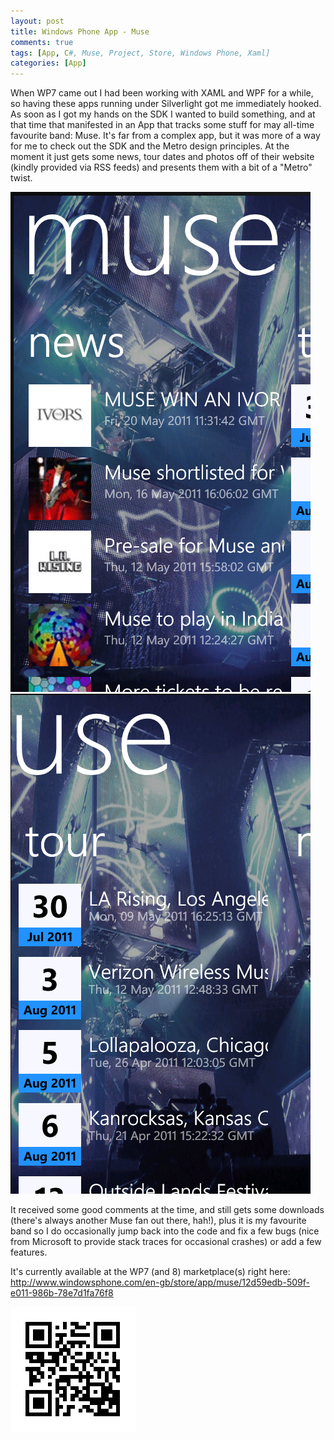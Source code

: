 ```yaml
---
layout: post
title: Windows Phone App - Muse
comments: true
tags: [App, C#, Muse, Project, Store, Windows Phone, Xaml]
categories: [App]
---
```

When WP7 came out I had been working with XAML and WPF for a while, so having these apps running under Silverlight got me immediately hooked. As soon as I got my hands on the SDK I wanted to build something, and at that time that manifested in an App that tracks some stuff for may all-time favourite band: Muse.<!--more--> It's far from a complex app, but it was more of a way for me to check out the SDK and the Metro design principles. At the moment it just gets some news, tour dates and photos off of their website (kindly provided via RSS feeds) and presents them with a bit of a "Metro" twist.

<img src="/assets/screen1.png" class="aligncenter" alt="screen1" width="480"/>

<img src="/assets/screen2.png" class="aligncenter" alt="screen2" width="480"/>

It received some good comments at the time, and still gets some downloads (there's always another Muse fan out there, hah!), plus it is my favourite band so I do occasionally jump back into the code and fix a few bugs (nice from Microsoft to provide stack traces for occasional crashes) or add a few features.

It's currently available at the WP7 (and 8) marketplace(s) right here: <a href="http://www.windowsphone.com/en-gb/store/app/muse/12d59edb-509f-e011-986b-78e7d1fa76f8">http://www.windowsphone.com/en-gb/store/app/muse/12d59edb-509f-e011-986b-78e7d1fa76f8</a>

<img src="/assets/qrcode.10312130.png" alt="qrcode.10312130" width="200" height="200" />
